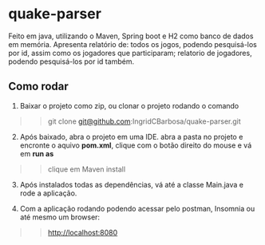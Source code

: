 # quake-parser
Feito em java, utilizando o Maven, Spring boot e H2 como banco de dados em memória. Apresenta relatório de: todos os jogos, podendo pesquisá-los por id, 
assim como os jogadores que participaram; relatorio de jogadores, podendo pesquisá-los por id também.

## Como rodar

1. Baixar o projeto como zip, ou clonar o projeto rodando o comando

 >> git clone git@github.com:IngridCBarbosa/quake-parser.git
 
2. Após baixado, abra o projeto em uma IDE. abra a pasta no projeto e encronte o aquivo **pom.xml**, clique com o botão direito do mouse e vá em **run as**

 >> clique em Maven install
 
3. Após instalados todas as dependências, vá até a classe Main.java e rode a aplicação.

4. Com a aplicação rodando podendo acessar pelo postman, Insomnia ou até mesmo um browser:
 
 >> [http://localhost:8080](http://localhost:8080)
 
 
